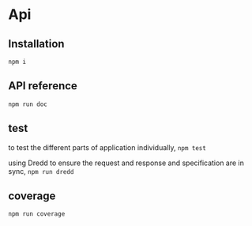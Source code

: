# Api

## Installation

`npm i`

## API reference

`npm run doc`

## test
to test the different parts of application individually, `npm test`

using Dredd to ensure the request and response and specification are in sync, `npm run dredd`


## coverage

`npm run coverage`
